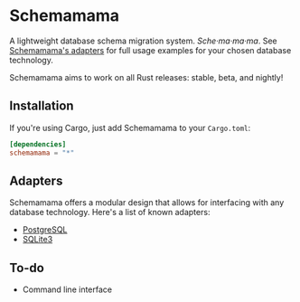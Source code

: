 # Schemamama

A lightweight database schema migration system. *Sche·ma·ma·ma*. See [Schemamama's adapters](#adapters) for full usage examples for your chosen database technology.

Schemamama aims to work on all Rust releases: stable, beta, and nightly!

## Installation

If you're using Cargo, just add Schemamama to your `Cargo.toml`:

```toml
[dependencies]
schemamama = "*"
```

## Adapters

Schemamama offers a modular design that allows for interfacing with any database technology. Here's a list of known adapters:

* [PostgreSQL](https://github.com/SkylerLipthay/schemamama_postgres)
* [SQLite3](https://github.com/cmsd2/schemamama_rusqlite)

## To-do

* Command line interface
